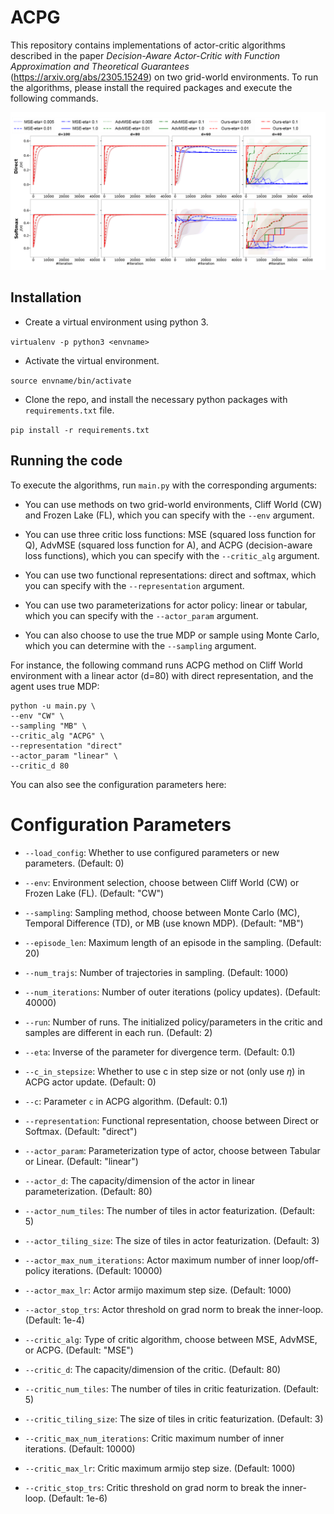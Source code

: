 # ACPG

This repository contains implementations of actor-critic algorithms described in the paper _Decision-Aware Actor-Critic with Function Approximation and Theoretical Guarantees_ (https://arxiv.org/abs/2305.15249) on two grid-world environments. To run the algorithms, please install the required packages and execute the following commands.

![Comparison of three critic objective functions with varying capacity](figs/CW_MB_Linear_full_fixed.png)

## Installation
* Create a virtual environment using python 3.

`virtualenv -p python3 <envname>`

* Activate the virtual environment.

`source envname/bin/activate`

* Clone the repo, and install the necessary python packages with `requirements.txt` file.

`pip install -r requirements.txt`

## Running the code
To execute the algorithms, run `main.py` with the corresponding arguments: 
* You can use methods on two grid-world environments, Cliff World (CW) and Frozen Lake (FL), which you can specify with the `--env` argument.

* You can use three critic loss functions: MSE (squared loss function for Q), AdvMSE (squared loss function for A), and ACPG (decision-aware loss functions), which you can specify with the `--critic_alg` argument.

* You can use two functional representations: direct and softmax, which you can specify with the `--representation` argument.

* You can use two parameterizations for actor policy: linear or tabular, which you can specify with the `--actor_param` argument.

* You can also choose to use the true MDP or sample using Monte Carlo, which you can determine with the `--sampling` argument.

For instance, the following command runs ACPG method on Cliff World environment with a linear actor (d=80) with direct representation, and the agent uses true MDP:
```
python -u main.py \
--env "CW" \
--sampling "MB" \
--critic_alg "ACPG" \
--representation "direct" 
--actor_param "linear" \
--critic_d 80
```

You can also see the configuration parameters here:

# Configuration Parameters
- `--load_config`: Whether to use configured parameters or new parameters. (Default: 0)

- `--env`: Environment selection, choose between Cliff World (CW) or Frozen Lake (FL). (Default: "CW")

- `--sampling`: Sampling method, choose between Monte Carlo (MC), Temporal Difference (TD), or MB (use known MDP). (Default: "MB")

- `--episode_len`: Maximum length of an episode in the sampling. (Default: 20)

- `--num_trajs`: Number of trajectories in sampling. (Default: 1000)

- `--num_iterations`: Number of outer iterations (policy updates). (Default: 40000)

- `--run`: Number of runs. The initialized policy/parameters in the critic and samples are different in each run. (Default: 2)

- `--eta`: Inverse of the parameter for divergence term. (Default: 0.1)

- `--c_in_stepsize`: Whether to use c in step size or not (only use $\eta$) in ACPG actor update. (Default: 0)

- `--c`: Parameter `c` in ACPG algorithm. (Default: 0.1)

- `--representation`: Functional representation, choose between Direct or Softmax. (Default: "direct")

- `--actor_param`: Parameterization type of actor, choose between Tabular or Linear. (Default: "linear")

- `--actor_d`: The capacity/dimension of the actor in linear parameterization. (Default: 80)

- `--actor_num_tiles`: The number of tiles in actor featurization. (Default: 5)

- `--actor_tiling_size`: The size of tiles in actor featurization. (Default: 3)

- `--actor_max_num_iterations`: Actor maximum number of inner loop/off-policy iterations. (Default: 10000)

- `--actor_max_lr`: Actor armijo maximum step size. (Default: 1000)

- `--actor_stop_trs`: Actor threshold on grad norm to break the inner-loop. (Default: 1e-4)

- `--critic_alg`: Type of critic algorithm, choose between MSE, AdvMSE, or ACPG. (Default: "MSE")

- `--critic_d`: The capacity/dimension of the critic. (Default: 80)

- `--critic_num_tiles`: The number of tiles in critic featurization. (Default: 5)

- `--critic_tiling_size`: The size of tiles in critic featurization. (Default: 3)

- `--critic_max_num_iterations`: Critic maximum number of inner iterations. (Default: 10000)

- `--critic_max_lr`: Critic maximum armijo step size. (Default: 1000)

- `--critic_stop_trs`: Critic threshold on grad norm to break the inner-loop. (Default: 1e-6)


